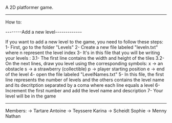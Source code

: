 A 2D platformer game.

------------------------------
How to:

--------Add a new level-------------

If you want to add a new level to the game, you need to follow these steps:
    1- First, go to the folder "Levels"
    2- Create a new file labeled "leveln.txt" where n represent the level index
    3- It's in this file that you will be writing your levels : 
        3.1- The first line contains the width and height of the tiles
        3.2- On the next lines, draw you level using the corresponding symbols:
            x -> an obstacle
            s -> a strawberry (collectible)
            p -> player starting position
            e -> end of the level
    4- open the file labeled "LevelNames.txt"
    5- In this file, the first line represents the number of levels and the others contains the level name and its decritption separated by a coma where each line equals a level
    6- Increment the first number and add the level name and description
    7- Your level will be in the game
    
--------------------------
Members:
-> Tartare Antoine
-> Teyssere Karina
-> Scheidt Sophie
-> Menny Nathan